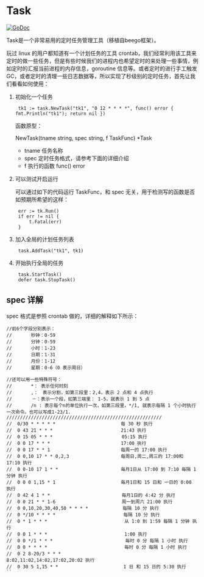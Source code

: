 # Task

[![GoDoc](http://godoc.org/github.com/equnasp/cdtcoin/webapi/faygo/ext/task?status.svg)](http://godoc.org/github.com/equnasp/cdtcoin/webapi/faygo/ext/task)

Task是一个非常易用的定时任务管理工具（移植自beego框架）。


玩过 linux 的用户都知道有一个计划任务的工具 crontab，我们经常利用该工具来定时的做一些任务，但是有些时候我们的进程内也希望定时的来处理一些事情，例如定时的汇报当前进程的内存信息，goroutine 信息等。或者定时的进行手工触发 GC，或者定时的清理一些日志数据等，所以实现了秒级别的定时任务，首先让我们看看如何使用：

1. 初始化一个任务

        tk1 := task.NewTask("tk1", "0 12 * * * *", func() error { fmt.Println("tk1"); return nil })
    
    函数原型：
    
    NewTask(tname string, spec string, f TaskFunc) *Task    
    - tname 任务名称
    - spec 定时任务格式，请参考下面的详细介绍
    - f 执行的函数 func() error 
    
2. 可以测试开启运行

    可以通过如下的代码运行 TaskFunc，和 spec 无关，用于检测写的函数是否如预期所希望的这样：

        err := tk.Run()
        if err != nil {
            t.Fatal(err)
        }
    
3. 加入全局的计划任务列表  
    
        task.AddTask("tk1", tk1)

4. 开始执行全局的任务

        task.StartTask()
        defer task.StopTask()
        
## spec 详解     

spec 格式是参照 crontab 做的，详细的解释如下所示：


```
//前6个字段分别表示：
//       秒钟：0-59
//       分钟：0-59
//       小时：1-23
//       日期：1-31
//       月份：1-12
//       星期：0-6（0 表示周日）

//还可以用一些特殊符号：
//       *： 表示任何时刻
//       ,：　表示分割，如第三段里：2,4，表示 2 点和 4 点执行
//　　    －：表示一个段，如第三端里： 1-5，就表示 1 到 5 点
//       /n : 表示每个n的单位执行一次，如第三段里，*/1, 就表示每隔 1 个小时执行一次命令。也可以写成1-23/1.
/////////////////////////////////////////////////////////
//  0/30 * * * * *                        每 30 秒 执行
//  0 43 21 * * *                         21:43 执行
//  0 15 05 * * * 　　                     05:15 执行
//  0 0 17 * * *                          17:00 执行
//  0 0 17 * * 1                          每周一的 17:00 执行
//  0 0,10 17 * * 0,2,3                   每周日,周二,周三的 17:00和 17:10 执行
//  0 0-10 17 1 * *                       毎月1日从 17:00 到 7:10 毎隔 1 分钟 执行
//  0 0 0 1,15 * 1                        毎月1日和 15 日和 一日的 0:00 执行
//  0 42 4 1 * * 　 　                     毎月1日的 4:42 分 执行
//  0 0 21 * * 1-6　　                     周一到周六 21:00 执行
//  0 0,10,20,30,40,50 * * * *　           每隔 10 分 执行
//  0 */10 * * * * 　　　　　　              每隔 10 分 执行
//  0 * 1 * * *　　　　　　　　               从 1:0 到 1:59 每隔 1 分钟 执行
//  0 0 1 * * *　　　　　　　　               1:00 执行
//  0 0 */1 * * *　　　　　　　               毎时 0 分 每隔 1 小时 执行
//  0 0 * * * *　　　　　　　　               毎时 0 分 每隔 1 小时 执行
//  0 2 8-20/3 * * *　　　　　　             8:02,11:02,14:02,17:02,20:02 执行
//  0 30 5 1,15 * *　　　　　　              1 日 和 15 日的 5:30 执行
``
